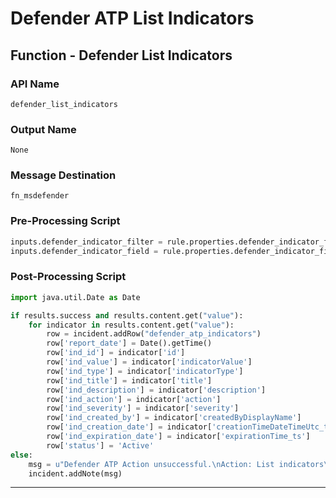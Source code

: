 <!--
    DO NOT MANUALLY EDIT THIS FILE
    THIS FILE IS AUTOMATICALLY GENERATED WITH resilient-circuits codegen
-->

# Defender ATP List Indicators

## Function - Defender List Indicators

### API Name
`defender_list_indicators`

### Output Name
`None`

### Message Destination
`fn_msdefender`

### Pre-Processing Script
```python
inputs.defender_indicator_filter = rule.properties.defender_indicator_filter
inputs.defender_indicator_field = rule.properties.defender_indicator_field
```

### Post-Processing Script
```python
import java.util.Date as Date

if results.success and results.content.get("value"):
    for indicator in results.content.get("value"):
        row = incident.addRow("defender_atp_indicators")
        row['report_date'] = Date().getTime()
        row['ind_id'] = indicator['id']
        row['ind_value'] = indicator['indicatorValue']
        row['ind_type'] = indicator['indicatorType']
        row['ind_title'] = indicator['title']
        row['ind_description'] = indicator['description']
        row['ind_action'] = indicator['action']
        row['ind_severity'] = indicator['severity']
        row['ind_created_by'] = indicator['createdByDisplayName']
        row['ind_creation_date'] = indicator['creationTimeDateTimeUtc_ts']
        row['ind_expiration_date'] = indicator['expirationTime_ts']
        row['status'] = 'Active'
else:
    msg = u"Defender ATP Action unsuccessful.\nAction: List indicators\nReason: {}".format(results.reason)
    incident.addNote(msg)
```

---

